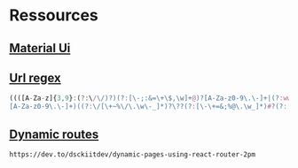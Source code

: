 # Ressources

## [Material Ui](https://material-ui.com/components/)

## [Url regex](https://www.urlregex.com/)

```js
((([A-Za-z]{3,9}:(?:\/\/)?)(?:[\-;:&=\+\$,\w]+@)?[A-Za-z0-9\.\-]+|(?:www\.|[\-;:&=\+\$,\w]+@)
[A-Za-z0-9\.\-]+)((?:\/[\+~%\/\.\w\-_]*)?\??(?:[\-\+=&;%@\.\w_]*)#?(?:[\.\!\/\\\w]*))?)
```

## [Dynamic routes](https://dev.to/dsckiitdev/dynamic-pages-using-react-router-2pm)

```
https://dev.to/dsckiitdev/dynamic-pages-using-react-router-2pm
```
